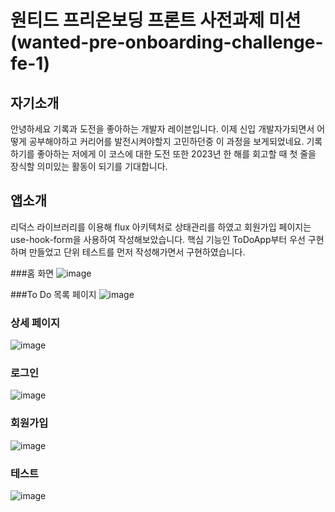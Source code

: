 # 원티드 프리온보딩 프론트 사전과제 미션(wanted-pre-onboarding-challenge-fe-1)
## 자기소개
 안녕하세요 기록과 도전을 좋아하는 개발자 레이븐입니다.
 이제 신입 개발자가되면서 어떻게 공부해야하고 커리어를 발전시켜야할지 고민하던중 이 과정을 보게되었네요.
 기록하기를 좋아하는 저에게 이 코스에 대한 도전 또한 2023년 한 해를 회고할 때 첫 줄을 장식할 의미있는 활동이 되기를 기대합니다.
 
## 앱소개
리덕스 라이브러리를 이용해 flux 아키텍처로 상태관리를 하였고 회원가입 페이지는 use-hook-form을 사용하여 작성해보았습니다.
핵심 기능인 ToDoApp부터 우선 구현하며 만들었고 단위 테스트를 먼저 작성해가면서 구현하였습니다.

###홈 화면
![image](https://user-images.githubusercontent.com/101691259/210916466-018a52e7-6da6-4637-b9a7-774ca1ec06d9.png)

###To Do 목록 페이지
![image](https://user-images.githubusercontent.com/101691259/210916585-867d5358-9996-4dc3-b1ea-a2935620b1ed.png)

### 상세 페이지
![image](https://user-images.githubusercontent.com/101691259/210916662-b5603fd0-b8a5-4b22-b3a2-f249d0eace7a.png)

### 로그인
![image](https://user-images.githubusercontent.com/101691259/210916737-291f4e0c-9b00-40ed-ab0c-1902b9eba433.png)

### 회원가입
![image](https://user-images.githubusercontent.com/101691259/210916762-12ab61f8-0c5e-4f39-8f5d-b31b81622a00.png)

### 테스트
![image](https://user-images.githubusercontent.com/101691259/210917113-0febe20f-50cc-472a-b411-c7d37752e816.png)
